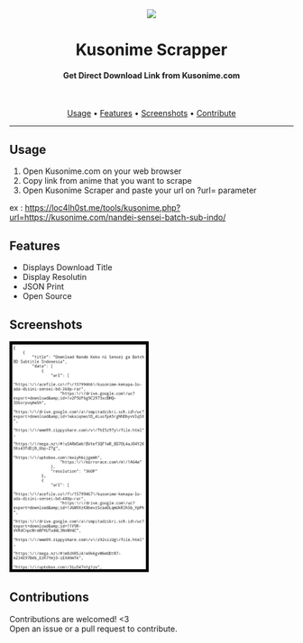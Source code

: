 <p align="center">
<img src="https://i.pinimg.com/originals/a3/1b/ec/a31becfcb76c2a3d73118c2b7b302b0b.png"  align="center"/>
</p>

<h1 align="center"> Kusonime Scrapper </h1>
<h4 align="center"> Get Direct Download Link from Kusonime.com<br/></h4>
<br/>
 </p>
 <p align="center">
  <a href="#usage">Usage</a> •
  <a href="#features">Features</a> •
  <a href="#screenshots">Screenshots</a> •
  <a href="#contributions">Contribute</a>
</p>

---

## Usage
1. Open Kusonime.com on your web browser
2. Copy link from anime that you want to scrape
3. Open Kusonime Scraper and paste your url on ?url= parameter

ex : https://loc4lh0st.me/tools/kusonime.php?url=https://kusonime.com/nandei-sensei-batch-sub-indo/

## Features
* Displays Download Title
* Display Resolutin
* JSON Print
* Open Source

## Screenshots
<kbd><img style="border: 5px solid black;" src="https://github.com/RINNN-666/Kusonime-Scrapper/raw/main/Screenshots/screenshot.jpg"  height="400"/></kbd>

## Contributions
Contributions are welcomed! <3 <br/>
Open an issue or a pull request to contribute.
